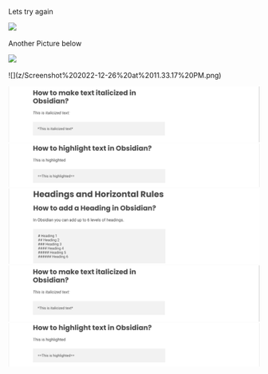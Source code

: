 
Lets try again

![](Screenshot%202022-12-26%20at%2011.32.18%20PM.png)





Another Picture below 

![](Screenshot%202022-12-26%20at%2011.32.43%20PM.png)








<!-- ![](z/Screenshot 2022-12-26 at 11.32.18 PM.png)
![](z/Screenshot 2022-12-26 at 11.32.43 PM.png)


![](z/Screenshot%202022-12-26%20at%2011.32.18%20PM.png)
![](z/Screenshot%202022-12-26%20at%2011.32.43%20PM.png) -->![](z/Screenshot%202022-12-26%20at%2011.33.17%20PM.png)
![](z/Screenshot%202022-12-26%20at%2011.32.18%20PM.png)
![](z/Screenshot%202022-12-26%20at%2011.32.43%20PM.png)
![](z/Screenshot%202022-12-26%20at%2011.33.17%20PM.png)
![](z/Screenshot%202022-12-26%20at%2011.32.18%20PM.png)
![](z/Screenshot%202022-12-26%20at%2011.32.43%20PM.png)
